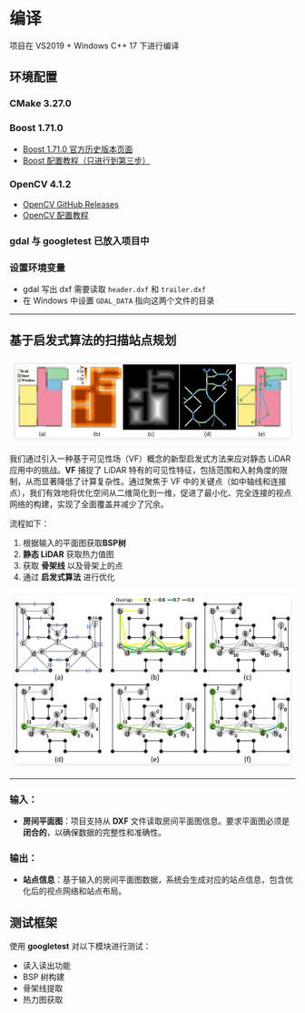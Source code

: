# 编译
项目在 VS2019 + Windows C++ 17 下进行编译

## 环境配置

### CMake 3.27.0

### Boost 1.71.0
- [Boost 1.71.0 官方历史版本页面](https://www.boost.org/users/history/version_1_71_0.html)  
- [Boost 配置教程（只进行到第三步）](https://blog.csdn.net/nanke_yh/article/details/124346308)

### OpenCV 4.1.2
- [OpenCV GitHub Releases](https://github.com/opencv/opencv/tags)  
- [OpenCV 配置教程](https://blog.csdn.net/m0_70885101/article/details/141251001)

### gdal 与 googletest 已放入项目中 

### 设置环境变量
- gdal 写出 dxf 需要读取 `header.dxf` 和 `trailer.dxf`  
- 在 Windows 中设置 `GDAL_DATA` 指向这两个文件的目录

---

## 基于启发式算法的扫描站点规划

<div align="center">
  <img src="assets/figure1.png" alt="Image description" />
</div>

我们通过引入一种基于可见性场（VF）概念的新型启发式方法来应对静态 LiDAR 应用中的挑战。**VF** 捕捉了 LiDAR 特有的可见性特征，包括范围和入射角度的限制，从而显著降低了计算复杂性。通过聚焦于 VF 中的关键点（如中轴线和连接点），我们有效地将优化空间从二维简化到一维，促进了最小化、完全连接的视点网络的构建，实现了全面覆盖并减少了冗余。

流程如下：
1. 根据输入的平面图获取**BSP树**
2. **静态 LiDAR** 获取热力值图
3. 获取 **骨架线** 以及骨架上的点
4. 通过 **启发式算法** 进行优化

<div align="center">
  <img src="assets/figure2.png" alt="Image description" />
</div>


---

### 输入：
- **房间平面图**：项目支持从 **DXF** 文件读取房间平面图信息。要求平面图必须是**闭合的**，以确保数据的完整性和准确性。

### 输出：
- **站点信息**：基于输入的房间平面图数据，系统会生成对应的站点信息，包含优化后的视点网络和站点布局。


## 测试框架

使用 **googletest** 对以下模块进行测试：
- 读入读出功能
- BSP 树构建
- 骨架线提取
- 热力图获取
